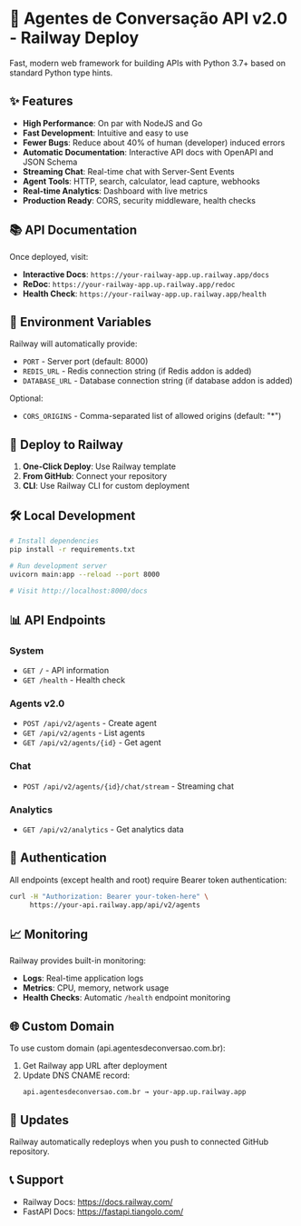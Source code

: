 # 🚀 Agentes de Conversação API v2.0 - Railway Deploy

Fast, modern web framework for building APIs with Python 3.7+ based on standard Python type hints.

## ✨ Features

- **High Performance**: On par with NodeJS and Go
- **Fast Development**: Intuitive and easy to use
- **Fewer Bugs**: Reduce about 40% of human (developer) induced errors
- **Automatic Documentation**: Interactive API docs with OpenAPI and JSON Schema
- **Streaming Chat**: Real-time chat with Server-Sent Events
- **Agent Tools**: HTTP, search, calculator, lead capture, webhooks
- **Real-time Analytics**: Dashboard with live metrics
- **Production Ready**: CORS, security middleware, health checks

## 📚 API Documentation

Once deployed, visit:
- **Interactive Docs**: `https://your-railway-app.up.railway.app/docs`
- **ReDoc**: `https://your-railway-app.up.railway.app/redoc`
- **Health Check**: `https://your-railway-app.up.railway.app/health`

## 🔧 Environment Variables

Railway will automatically provide:
- `PORT` - Server port (default: 8000)
- `REDIS_URL` - Redis connection string (if Redis addon is added)
- `DATABASE_URL` - Database connection string (if database addon is added)

Optional:
- `CORS_ORIGINS` - Comma-separated list of allowed origins (default: "*")

## 🚀 Deploy to Railway

1. **One-Click Deploy**: Use Railway template
2. **From GitHub**: Connect your repository
3. **CLI**: Use Railway CLI for custom deployment

## 🛠️ Local Development

```bash
# Install dependencies
pip install -r requirements.txt

# Run development server
uvicorn main:app --reload --port 8000

# Visit http://localhost:8000/docs
```

## 📊 API Endpoints

### System
- `GET /` - API information
- `GET /health` - Health check

### Agents v2.0
- `POST /api/v2/agents` - Create agent
- `GET /api/v2/agents` - List agents
- `GET /api/v2/agents/{id}` - Get agent

### Chat
- `POST /api/v2/agents/{id}/chat/stream` - Streaming chat

### Analytics
- `GET /api/v2/analytics` - Get analytics data

## 🔐 Authentication

All endpoints (except health and root) require Bearer token authentication:

```bash
curl -H "Authorization: Bearer your-token-here" \
     https://your-api.railway.app/api/v2/agents
```

## 📈 Monitoring

Railway provides built-in monitoring:
- **Logs**: Real-time application logs
- **Metrics**: CPU, memory, network usage
- **Health Checks**: Automatic `/health` endpoint monitoring

## 🌐 Custom Domain

To use custom domain (api.agentesdeconversao.com.br):

1. Get Railway app URL after deployment
2. Update DNS CNAME record:
   ```
   api.agentesdeconversao.com.br → your-app.up.railway.app
   ```

## 🔄 Updates

Railway automatically redeploys when you push to connected GitHub repository.

## 📞 Support

- Railway Docs: https://docs.railway.com/
- FastAPI Docs: https://fastapi.tiangolo.com/